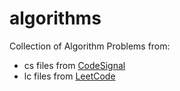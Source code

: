 # algorithms

Collection of Algorithm Problems from:

- cs files from [CodeSignal](https://codesignal.com/)
- lc files from [LeetCode](https://leetcode.com/)
